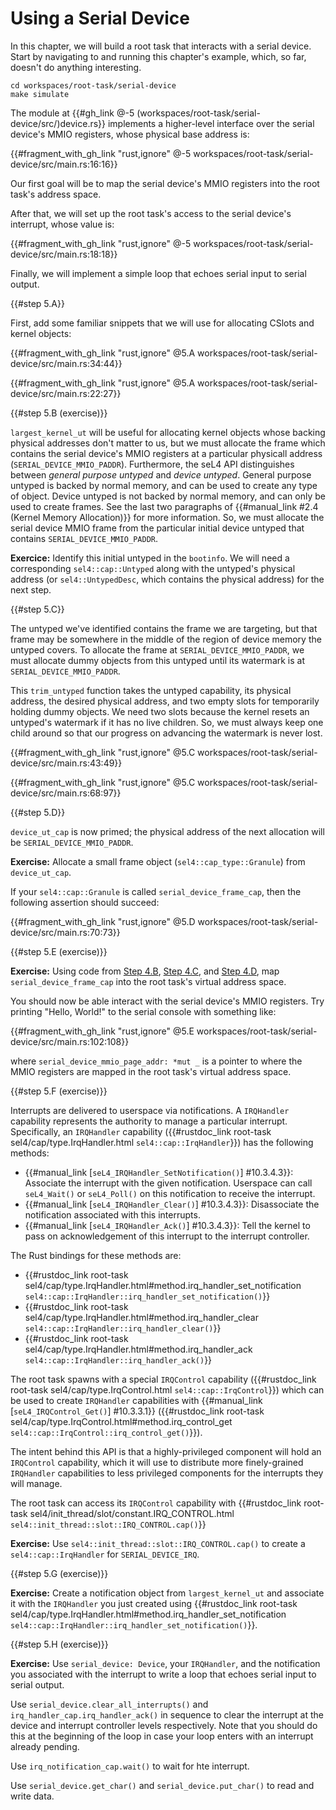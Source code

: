 <!--
    Copyright 2024, Colias Group, LLC

    SPDX-License-Identifier: CC-BY-SA-4.0
-->

# Using a Serial Device

In this chapter, we will build a root task that interacts with a serial device.
Start by navigating to and running this chapter's example, which, so far, doesn't do anything interesting.

```
cd workspaces/root-task/serial-device
make simulate
```

The module at {{#gh_link @-5 (workspaces/root-task/serial-device/src/)device.rs}} implements a higher-level interface over the serial device's MMIO registers, whose physical base address is:

{{#fragment_with_gh_link "rust,ignore" @-5 workspaces/root-task/serial-device/src/main.rs:16:16}}

Our first goal will be to map the serial device's MMIO registers into the root task's address space.

After that, we will set up the root task's access to the serial device's interrupt, whose value is:

{{#fragment_with_gh_link "rust,ignore" @-5 workspaces/root-task/serial-device/src/main.rs:18:18}}

Finally, we will implement a simple loop that echoes serial input to serial output.

{{#step 5.A}}

First, add some familiar snippets that we will use for allocating CSlots and kernel objects:

{{#fragment_with_gh_link "rust,ignore" @5.A workspaces/root-task/serial-device/src/main.rs:34:44}}

{{#fragment_with_gh_link "rust,ignore" @5.A workspaces/root-task/serial-device/src/main.rs:22:27}}

{{#step 5.B (exercise)}}

`largest_kernel_ut` will be useful for allocating kernel objects whose backing physical addresses don't matter to us, but we must allocate the frame which contains the serial device's MMIO registers at a particular physicall address (`SERIAL_DEVICE_MMIO_PADDR`).
Furthermore, the seL4 API distinguishes between _general purpose untyped_ and _device untyped_. General purpose untyped is backed by normal memory, and can be used to create any type of object. Device untyped is not backed by normal memory, and can only be used to create frames.
See the last two paragraphs of {{#manual_link #2.4 (Kernel Memory Allocation)}} for more information.
So, we must allocate the serial device MMIO frame from the particular initial device untyped that contains `SERIAL_DEVICE_MMIO_PADDR`.

**Exercice:** Identify this initial untyped in the `bootinfo`. We will need a corresponding `sel4::cap::Untyped` along with the untyped's physical address (or `sel4::UntypedDesc`, which contains the physical address) for the next step.

{{#step 5.C}}

The untyped we've identified contains the frame we are targeting, but that frame may be somewhere in the middle of the region of device memory the untyped covers.
To allocate the frame at `SERIAL_DEVICE_MMIO_PADDR`, we must allocate dummy objects from this untyped until its watermark is at `SERIAL_DEVICE_MMIO_PADDR`.

This `trim_untyped` function takes the untyped capability, its physical address, the desired physical address, and two empty slots for temporarily holding dummy objects.
We need two slots because the kernel resets an untyped's watermark if it has no live children.
So, we must always keep one child around so that our progress on advancing the watermark is never lost.

{{#fragment_with_gh_link "rust,ignore" @5.C workspaces/root-task/serial-device/src/main.rs:43:49}}

{{#fragment_with_gh_link "rust,ignore" @5.C workspaces/root-task/serial-device/src/main.rs:68:97}}

{{#step 5.D}}

`device_ut_cap` is now primed; the physical address of the next allocation will be `SERIAL_DEVICE_MMIO_PADDR`.

**Exercise:** Allocate a small frame object (`sel4::cap_type::Granule`) from `device_ut_cap`.

If your `sel4::cap::Granule` is called `serial_device_frame_cap`, then the following assertion should succeed:

{{#fragment_with_gh_link "rust,ignore" @5.D workspaces/root-task/serial-device/src/main.rs:70:73}}

{{#step 5.E (exercise)}}

**Exercise:** Using code from [Step 4.B](./address-space.html#step-4b), [Step 4.C](./address-space.html#step-4c), and [Step 4.D](./address-space.html#step-4d-exercise), map `serial_device_frame_cap` into the root task's virtual address space.

You should now be able interact with the serial device's MMIO registers.
Try printing "Hello, World!" to the serial console with something like:

{{#fragment_with_gh_link "rust,ignore" @5.E workspaces/root-task/serial-device/src/main.rs:102:108}}

where `serial_device_mmio_page_addr: *mut _` is a pointer to where the MMIO registers are mapped in the root task's virtual address space.  

{{#step 5.F (exercise)}}

Interrupts are delivered to userspace via notifications.
A `IRQHandler` capability represents the authority to manage a particular interrupt.
Specifically, an `IRQHandler` capability ({{#rustdoc_link root-task sel4/cap/type.IrqHandler.html `sel4::cap::IrqHandler`}}) has the following methods:
- {{#manual_link [`seL4_IRQHandler_SetNotification()`] #10.3.4.3}}:
Associate the interrupt with the given notification. Userspace can call `seL4_Wait()` or `seL4_Poll()` on this notification to receive the interrupt.
- {{#manual_link [`seL4_IRQHandler_Clear()`] #10.3.4.3}}:
Disassociate the notification associated with this interrupts.
- {{#manual_link [`seL4_IRQHandler_Ack()`] #10.3.4.3}}:
Tell the kernel to pass on acknowledgement of this interrupt to the interrupt controller.

The Rust bindings for these methods are:
- {{#rustdoc_link root-task sel4/cap/type.IrqHandler.html#method.irq_handler_set_notification `sel4::cap::IrqHandler::irq_handler_set_notification()`}}
- {{#rustdoc_link root-task sel4/cap/type.IrqHandler.html#method.irq_handler_clear `sel4::cap::IrqHandler::irq_handler_clear()`}}
- {{#rustdoc_link root-task sel4/cap/type.IrqHandler.html#method.irq_handler_ack `sel4::cap::IrqHandler::irq_handler_ack()`}}

The root task spawns with a special `IRQControl` capability ({{#rustdoc_link root-task sel4/cap/type.IrqControl.html `sel4::cap::IrqControl`}}) which can be used to create `IRQHandler` capabilities with {{#manual_link [`seL4_IRQControl_Get()`] #10.3.3.1}} ({{#rustdoc_link root-task sel4/cap/type.IrqControl.html#method.irq_control_get `sel4::cap::IrqControl::irq_control_get()`}}).

The intent behind this API is that a highly-privileged component will hold an `IRQControl` capability, which it will use to distribute more finely-grained `IRQHandler` capabilities to less privileged components for the interrupts they will manage.

The root task can access its `IRQControl` capability with {{#rustdoc_link root-task sel4/init_thread/slot/constant.IRQ_CONTROL.html `sel4::init_thread::slot::IRQ_CONTROL.cap()`}}

**Exercise:** Use `sel4::init_thread::slot::IRQ_CONTROL.cap()` to create a `sel4::cap::IrqHandler` for `SERIAL_DEVICE_IRQ`.

{{#step 5.G (exercise)}}

**Exercise:** Create a notification object from `largest_kernel_ut` and associate it with the `IRQHandler` you just created using {{#rustdoc_link root-task sel4/cap/type.IrqHandler.html#method.irq_handler_set_notification `sel4::cap::IrqHandler::irq_handler_set_notification()`}}.

{{#step 5.H (exercise)}}

**Exercise:** Use `serial_device: Device`, your `IRQHandler`, and the notification you associated with the interrupt to write a loop that echoes serial input to serial output.

Use `serial_device.clear_all_interrupts()` and `irq_handler_cap.irq_handler_ack()` in sequence to clear the interrupt at the device and interrupt controller levels respectively.
Note that you should do this at the beginning of the loop in case your loop enters with an interrupt already pending.

Use `irq_notification_cap.wait()` to wait for hte interrupt.

Use `serial_device.get_char()` and `serial_device.put_char()` to read and write data.

